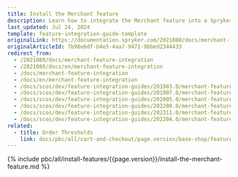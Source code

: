 ```yaml
---
title: Install the Merchant feature
description: Learn how to integrate the Merchant feature into a Spryker project.
last_updated: Jul 24, 2024
template: feature-integration-guide-template
originalLink: https://documentation.spryker.com/2021080/docs/merchant-feature-integration
originalArticleId: 7b98e6df-b4e5-4aa7-9471-9bbed2344433
redirect_from:
  - /2021080/docs/merchant-feature-integration
  - /2021080/docs/en/merchant-feature-integration
  - /docs/merchant-feature-integration
  - /docs/en/merchant-feature-integration
  - /docs/scos/dev/feature-integration-guides/201903.0/merchant-feature-integration.html
  - /docs/scos/dev/feature-integration-guides/201907.0/merchant-feature-integration.html
  - /docs/scos/dev/feature-integration-guides/202005.0/merchant-feature-integration.html
  - /docs/scos/dev/feature-integration-guides/202200.0/merchant-feature-integration.html
  - /docs/scos/dev/feature-integration-guides/202311.0/merchant-feature-integration.html
  - /docs/scos/dev/feature-integration-guides/202204.0/merchant-feature-integration.html
related:
  - title: Order Thresholds
    link: docs/pbc/all/cart-and-checkout/page.version/base-shop/feature-overviews/checkout-feature-overview/order-thresholds-overview.html
---
```


{% include pbc/all/install-features/{{page.version}}/install-the-merchant-feature.md %} <!-- To edit, see /_includes/pbc/all/install-features/202407.0/install-the-merchant-feature.md -->
